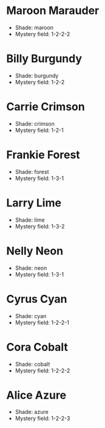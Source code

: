 # Maroon Marauder <node type="Red Crayon"/>

- Shade: maroon
- Mystery field: 1-2-2-2

# Billy Burgundy <node type="Red Crayon"/>

- Shade: burgundy
- Mystery field: 1-2-2

# Carrie Crimson <node type="Red Crayon"/>

- Shade: crimson
- Mystery field: 1-2-1


# Frankie Forest <node type="Green Crayon"/>

- Shade: forest
- Mystery field: 1-3-1

# Larry Lime <node type="Green Crayon"/>

- Shade: lime
- Mystery field: 1-3-2

# Nelly Neon <node type="Green Crayon"/>

- Shade: neon
- Mystery field: 1-3-1


# Cyrus Cyan <node type="Blue Crayon"/>

- Shade: cyan
- Mystery field: 1-2-2-1

# Cora Cobalt <node type="Blue Crayon"/>

- Shade: cobalt
- Mystery field: 1-2-2-2

# Alice Azure <node type="Blue Crayon"/>

- Shade: azure
- Mystery field: 1-2-2-3